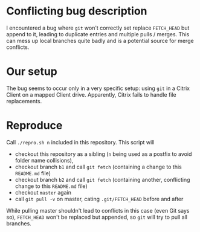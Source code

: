 Conflicting bug description
===========================

I encountered a bug where `git` won't correctly set replace `FETCH_HEAD` but append to it, leading to duplicate entries and multiple pulls / merges.
This can mess up local branches quite badly and is a potential source for merge conflicts.


Our setup
=========

The bug seems to occur only in a very specific setup: using `git` in a Citrix Client on a mapped Client drive.
Apparently, Citrix fails to handle file replacements.


Reproduce
=========

Call `./repro.sh n` included in this repository.
This script will

- checkout this repository as a sibling (`n` being used as a postfix to avoid folder name collisions),
- checkout branch `b1` and call `git fetch` (containing a change to this `README.md` file)
- checkout branch `b2` and call `git fetch` (containing another, conflicting change to this `README.md` file)
- checkout `master` again
- call `git pull -v` on master, cating `.git/FETCH_HEAD` before and after

While pulling master shouldn't lead to conflicts in this case (even Git says so), `FETCH_HEAD` won't be replaced but appended, so `git` will try to pull all branches.


